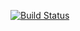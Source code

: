 [![Build Status](https://travis-ci.org/tpabahatp/Tests.svg?branch=master)](https://travis-ci.org/tpabahatp/Tests)
